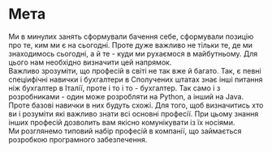 # Мета
Ми в минулих занять сформували бачення себе, сформували позицію про те, ким ми є на сьогодні. Проте дуже важливо не тільки те, де ми знаходимось сьогодні, а й те - куди ми рухаємося в майбутньому. Для цього нам необхідно визначити цей напрямок.  
Важливо зрозуміти, що професій в світі не так вже й багато. Так, є певні спеціифічні навички і бухгалтери в Сполучених штатах знає інші питання ніж бухгалтер в Італії, проте і то і то - бухгалтер. Так само і з розробниками - один може розробляти на Python, а інший на Java. Проте базові навички в них будуть схожі. Для того, щоб визначитись хто ви і розуміти які важливо знати всі основні професії. При цьому знання інших професій дозволить вам якісно комунікувати із їх носіями.  
Ми розглянемо типовий набір професій в компанії, що займається розробкою програмного забезпечення.   

